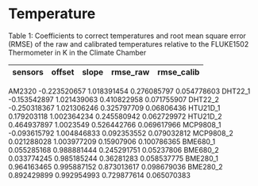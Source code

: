 Temperature
============

Table 1: Coefficients to correct temperatures and root mean square error (RMSE) of the raw and calibrated temperatures relative to the FLUKE1502 Thermometer in K in the Climate Chamber

|sensors|	offset|	slope|	rmse_raw	|rmse_calib|
| --- | ---: | ---: |  ---: | ---: |
AM2320	-0.223520657	1.018391454	0.276085797	0.054778603
DHT22_1	-0.153542897	1.021439063	0.410822958	0.071755907
DHT22_2	-0.250318367	1.021306246	0.325797709	0.06806436
HTU21D_1	0.179203118	1.002364234	0.245580942	0.062729972
HTU21D_2	0.464937897	1.0023549	0.526442766	0.069617966
MCP9808_1	-0.093615792	1.004846833	0.092353552	0.079032812
MCP9808_2	0.021288028	1.003977209	0.15907906	0.100786365
BME680_1	0.055285168	0.988881444	0.245291751	0.05237806
BME680_2	0.033774245	0.985185244	0.36281283	0.058537775
BME280_1	0.964163465	0.995887152	0.873013617	0.098679036
BME280_2	0.892429899	0.992954993	0.729877614	0.065070383
